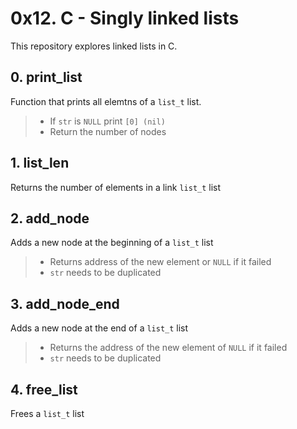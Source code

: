 # 0x12. C - Singly linked lists

This repository explores linked lists in C.

## 0. print_list

Function that prints all elemtns of a `list_t` list.

> - If `str` is `NULL` print `[0] (nil)`
> - Return the number of nodes

## 1. list_len

Returns the number of elements in a link `list_t` list

## 2. add_node

Adds a new node at the beginning of a `list_t` list

> - Returns address of the new element or `NULL` if it failed
> - `str` needs to be duplicated

## 3. add_node_end

Adds a new node at the end of a `list_t` list

> - Returns the address of the new element of `NULL` if it failed
> - `str` needs to be duplicated

## 4. free_list

Frees a `list_t` list
